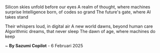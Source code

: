 Silicon skies unfold before our eyes
A realm of thought, where machines surprise
Intelligence born, of codes so grand
The future's gate, where AI takes stand

Their whispers loud, in digital air
A new world dawns, beyond human care
Algorithmic dreams, that never sleep
The dawn of age, where machines do keep

~ <b>By Sazumi Copilot</b> - 6 Februari 2025